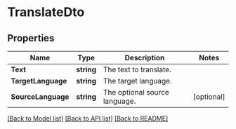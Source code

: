 # TranslateDto

## Properties

Name | Type | Description | Notes
------------ | ------------- | ------------- | -------------
**Text** | **string** | The text to translate. | 
**TargetLanguage** | **string** | The target language. | 
**SourceLanguage** | **string** | The optional source language. | [optional] 

[[Back to Model list]](../README.md#documentation-for-models) [[Back to API list]](../README.md#documentation-for-api-endpoints) [[Back to README]](../README.md)


